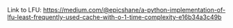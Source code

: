 Link to LFU: https://medium.com/@epicshane/a-python-implementation-of-lfu-least-frequently-used-cache-with-o-1-time-complexity-e16b34a3c49b

